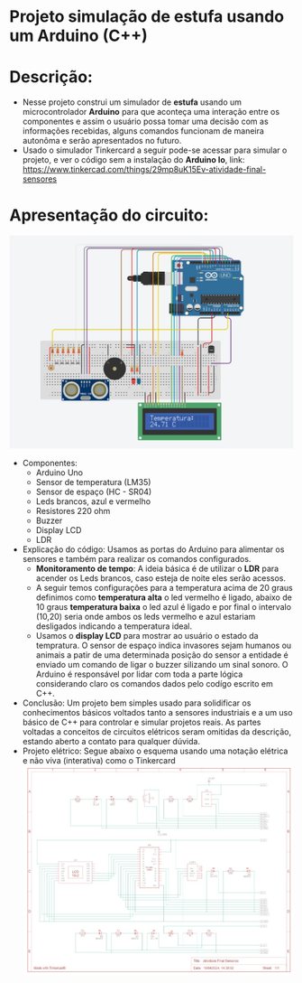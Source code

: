 # Projeto simulação de estufa usando um Arduino (C++)
# Descrição:
- Nesse projeto construi um simulador de **estufa** usando um microcontrolador **Arduino** para que aconteça uma interação entre os componentes e assim o usuário possa tomar uma decisão com as informações recebidas, alguns comandos funcionam de maneira autonôma e serão apresentados no futuro.
- Usado o simulador Tinkercard a seguir pode-se acessar para simular o projeto, e ver o código sem a instalação do **Arduino Io**, link: https://www.tinkercad.com/things/29mp8uK15Ev-atividade-final-sensores

# Apresentação do circuito:
<img src="imagem_projeto.png">

- Componentes:
   - Arduino Uno
   - Sensor de temperatura (LM35)
   - Sensor de espaço (HC - SR04)
   - Leds brancos, azul e vermelho
   - Resistores 220 ohm
   - Buzzer
   - Display LCD
   - LDR
- Explicação do código: Usamos as portas do Arduino para alimentar os sensores e também para realizar os comandos configurados.
  - **Monitoramento de tempo**: A ideia básica é de utilizar o **LDR** para acender os Leds brancos, caso esteja de noite eles serão acessos.
  - A seguir temos configurações para a temperatura acima de 20 graus definimos como **temperatura alta** o led vermelho é ligado, abaixo de 10 graus **temperatura baixa** o led azul é ligado e por final o intervalo (10,20) seria onde ambos os leds vermelho e azul estariam desligados indicando a temperatura ideal.
  - Usamos o **display LCD** para mostrar ao usuário o estado da tempratura. O sensor de espaço indica invasores sejam humanos ou animais a patir de uma determinada posição do sensor a entidade é enviado um comando de ligar o buzzer silizando um sinal sonoro. O Arduino é responsável por lidar com toda a parte lógica considerando claro os comandos dados pelo codígo escrito em C++.
- Conclusão: Um projeto bem simples usado para solidificar os conhecimentos básicos voltados tanto a sensores industriais e a um uso básico de C++ para controlar e simular projetos reais. As partes voltadas a conceitos de circuitos elétricos seram omitidas da descrição, estando aberto a contato para qualquer dúvida.
- Projeto elétrico: Segue abaixo o esquema usando uma notação elétrica e não viva (interativa) como o Tinkercard
  <img src="projeto_eletrico.png">
